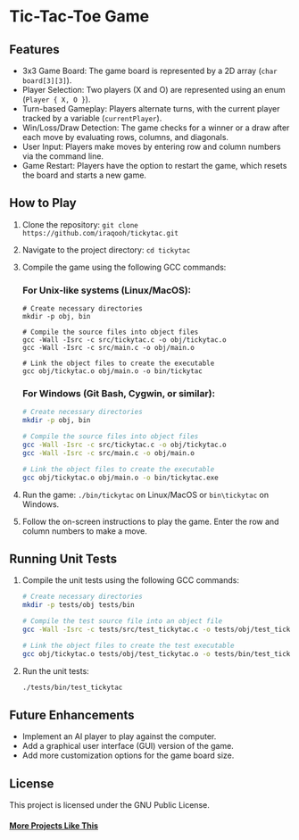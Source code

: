 # Tic-Tac-Toe Game

## Features

- 3x3 Game Board: The game board is represented by a 2D array (`char board[3][3]`).
- Player Selection: Two players (X and O) are represented using an enum (`Player { X, O }`).
- Turn-based Gameplay: Players alternate turns, with the current player tracked by a variable (`currentPlayer`).
- Win/Loss/Draw Detection: The game checks for a winner or a draw after each move by evaluating rows, columns, and diagonals.
- User Input: Players make moves by entering row and column numbers via the command line.
- Game Restart: Players have the option to restart the game, which resets the board and starts a new game.

## How to Play

1. Clone the repository:
    ```git clone https://github.com/iraqooh/tickytac.git```

2. Navigate to the project directory:
    ```cd tickytac```

3. Compile the game using the following GCC commands:

    ### For Unix-like systems (Linux/MacOS):
    ```
    # Create necessary directories
    mkdir -p obj, bin

    # Compile the source files into object files
    gcc -Wall -Isrc -c src/tickytac.c -o obj/tickytac.o
    gcc -Wall -Isrc -c src/main.c -o obj/main.o

    # Link the object files to create the executable
    gcc obj/tickytac.o obj/main.o -o bin/tickytac
    ```

    ### For Windows (Git Bash, Cygwin, or similar):
    ```bash
    # Create necessary directories
    mkdir -p obj, bin

    # Compile the source files into object files
    gcc -Wall -Isrc -c src/tickytac.c -o obj/tickytac.o
    gcc -Wall -Isrc -c src/main.c -o obj/main.o

    # Link the object files to create the executable
    gcc obj/tickytac.o obj/main.o -o bin/tickytac.exe
    ```

4. Run the game: ```./bin/tickytac``` on Linux/MacOS or ```bin\tickytac``` on Windows.

5. Follow the on-screen instructions to play the game. Enter the row and column numbers to make a move.

## Running Unit Tests

1. Compile the unit tests using the following GCC commands:
    ```bash
    # Create necessary directories
    mkdir -p tests/obj tests/bin

    # Compile the test source file into an object file
    gcc -Wall -Isrc -c tests/src/test_tickytac.c -o tests/obj/test_tickytac.o

    # Link the object files to create the test executable
    gcc obj/tickytac.o tests/obj/test_tickytac.o -o tests/bin/test_tickytac
    ```

2. Run the unit tests:
    ```bash
    ./tests/bin/test_tickytac
    ```

## Future Enhancements

- Implement an AI player to play against the computer.
- Add a graphical user interface (GUI) version of the game.
- Add more customization options for the game board size.

## License

This project is licensed under the GNU Public License.

#### [More Projects Like This](https://github.com/iraqooh?tab=repositories)
